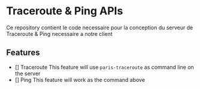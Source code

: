 # Traceroute & Ping APIs

Ce repository contient le code necessaire pour la conception du serveur de Traceroute & Ping necessaire a notre client

## Features

- [] Traceroute
    This feature will use `paris-traceroute` as command line on the server
- [] Ping 
    This feature will work as the command above
